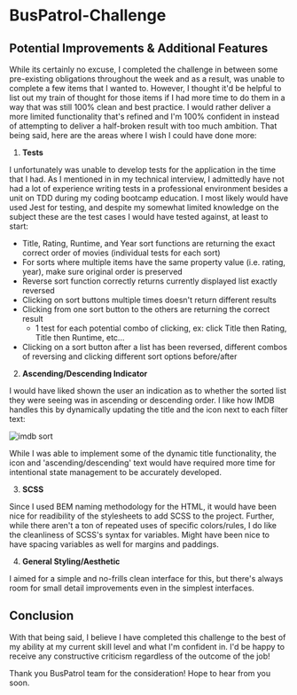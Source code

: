 # BusPatrol-Challenge

## Potential Improvements & Additional Features

While its certainly no excuse, I completed the challenge in between some pre-existing obligations throughout the week and as a result, was unable to complete a few items that I wanted to. However, I thought it'd be helpful to list out my train of thought for those items if I had more time to do them in a way that was still 100% clean and best practice. I would rather deliver a more limited functionality that's refined and I'm 100% confident in instead of attempting to deliver a half-broken result with too much ambition. That being said, here are the areas where I wish I could have done more:

1. **Tests**

I unfortunately was unable to develop tests for the application in the time that I had. As I mentioned in in my technical interview, I admittedly have not had a lot of experience writing tests in a professional environment besides a unit on TDD during my coding bootcamp education. I most likely would have used Jest for testing, and despite my somewhat limited knowledge on the subject these are the test cases I would have tested against, at least to start:

- Title, Rating, Runtime, and Year sort functions are returning the exact correct order of movies (individual tests for each sort)
- For sorts where multiple items have the same property value (i.e. rating, year), make sure original order is preserved
- Reverse sort function correctly returns currently displayed list exactly reversed
- Clicking on sort buttons multiple times doesn't return different results
- Clicking from one sort button to the others are returning the correct result
  - 1 test for each potential combo of clicking, ex: click Title then Rating, Title then Runtime, etc...
- Clicking on a sort button after a list has been reversed, different combos of reversing and clicking different sort options before/after


2. **Ascending/Descending Indicator**

I would have liked shown the user an indication as to whether the sorted list they were seeing was in ascending or descending order. I like how IMDB handles this by dynamically updating the title and the icon next to each filter text:

![imdb sort](https://user-images.githubusercontent.com/21270115/185995650-021370b2-3713-43bb-9cc9-d2c8fea5aa35.gif)

While I was able to implement some of the dynamic title functionality, the icon and 'ascending/descending' text would have required more time for intentional state management to be accurately developed.

3. **SCSS**

Since I used BEM naming methodology for the HTML, it would have been nice for readibility of the stylesheets to add SCSS to the project. Further, while there aren't a ton of repeated uses of specific colors/rules, I do like the cleanliness of SCSS's syntax for variables. Might have been nice to have spacing variables as well for margins and paddings.

4. **General Styling/Aesthetic** 

I aimed for a simple and no-frills clean interface for this, but there's always room for small detail improvements even in the simplest interfaces. 

## Conclusion
With that being said, I believe I have completed this challenge to the best of my ability at my current skill level and what I'm confident in. I'd be happy to receive any constructive criticism regardless of the outcome of the job!

Thank you BusPatrol team for the consideration! Hope to hear from you soon.
